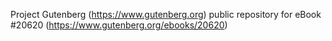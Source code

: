 Project Gutenberg (https://www.gutenberg.org) public repository for eBook #20620 (https://www.gutenberg.org/ebooks/20620)
